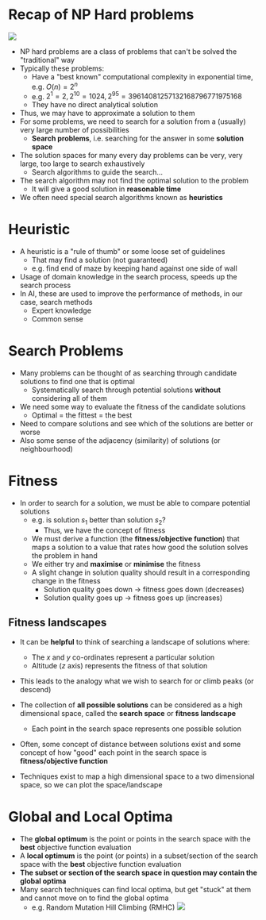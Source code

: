 
# Recap of NP Hard problems

![](np-diag.png)

- NP hard problems are a class of problems that can't be solved the "traditional" way
- Typically these problems:
	- Have a "best known" computational complexity in exponential time, e.g. $O(n)=2^n$
	- e.g. $2^1=2,2^{10}=1024, 2^{95}=39614081257132168796771975168$
	- They have no direct analytical solution
- Thus, we may have to approximate a solution to them
- For some problems, we need to search for a solution from a (usually) very large number of possibilities
	- **Search problems**, i.e. searching for the answer in some **solution space**
- The solution spaces for many every day problems can be very, very large, too large to search exhaustively
	- Search algorithms to guide the search...
- The search algorithm may not find the optimal solution to the problem
	- It will give a good solution in **reasonable time**
- We often need special search algorithms known as **heuristics**

# Heuristic

- A heuristic is a "rule of thumb" or some loose set of guidelines
	- That may find a solution (not guaranteed)
	- e.g. find end of maze by keeping hand against one side of wall
- Usage of domain knowledge in the search process, speeds up the search process
- In AI, these are used to improve the performance of methods, in our case, search methods
	- Expert knowledge
	- Common sense


# Search Problems

- Many problems can be thought of as searching through candidate solutions to find one that is optimal
	- Systematically search through potential solutions **without** considering all of them
- We need some way to evaluate the fitness of the candidate solutions
	- Optimal = the fittest = the best
- Need to compare solutions and see which of the solutions are better or worse
- Also some sense of the adjacency (similarity) of solutions (or neighbourhood)


# Fitness

- In order to search for a solution, we must be able to compare potential solutions
	- e.g. is solution $s_1$ better than solution $s_2$?
		- Thus, we have the concept of fitness
	- We must derive a function (the **fitness/objective function**) that maps a solution to a value that rates how good the solution solves the problem in hand
	- We either try and **maximise** or **minimise** the fitness
	- A slight change in solution quality should result in a corresponding change in the fitness
		- Solution quality goes down $\rightarrow$ fitness goes down (decreases)
		- Solution quality goes up $\rightarrow$ fitness goes up (increases)


## Fitness landscapes

- It can be **helpful** to think of searching a landscape of solutions where:
	- The $x$ and $y$ co-ordinates represent a particular solution
	- Altitude ($z$ axis) represents the fitness of that solution
- This leads to the analogy what we wish to search for or climb peaks (or descend)

- The collection of **all possible solutions** can be considered as a high dimensional space, called the **search space** or **fitness landscape**
	- Each point in the search space represents one possible solution
- Often, some concept of distance between solutions exist and some concept of how "good" each point in the search space is **fitness/objective function**
- Techniques exist to map a high dimensional space to a two dimensional space, so we can plot the space/landscape



# Global and Local Optima

- The **global optimum** is the point or points in the search space with the **best** objective function evaluation
- A **local optimum** is the point (or points) in a subset/section of the search space with the **best** objective function evaluation
- **The subset or section of the search space in question may contain the global optima**
- Many search techniques can find local optima, but get "stuck" at them and cannot move on to find the global optima
	- e.g. Random Mutation Hill Climbing (RMHC)
![](glob-loc-optima.png)

